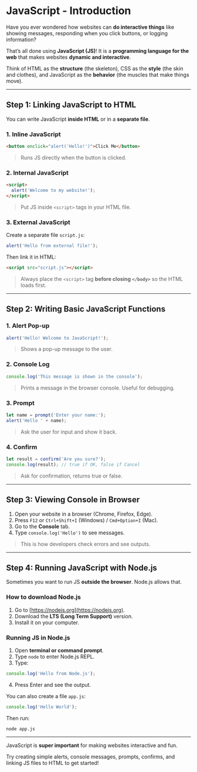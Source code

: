 # JavaScript - Introduction

Have you ever wondered how websites can **do interactive things** like showing messages, responding when you click buttons, or logging information? 

That’s all done using **JavaScript (JS)**! It is a **programming language for the web** that makes websites **dynamic and interactive**.

Think of HTML as the **structure** (the skeleton), CSS as the **style** (the skin and clothes), and JavaScript as the **behavior** (the muscles that make things move).

---

## Step 1: Linking JavaScript to HTML

You can write JavaScript **inside HTML** or in a **separate file**.

### 1. Inline JavaScript

```html
<button onclick="alert('Hello!')">Click Me</button>
```

> Runs JS directly when the button is clicked.

### 2. Internal JavaScript

```html
<script>
  alert('Welcome to my website!');
</script>
```

> Put JS inside `<script>` tags in your HTML file.

### 3. External JavaScript

Create a separate file `script.js`:

```javascript
alert('Hello from external file!');
```

Then link it in HTML:

```html
<script src="script.js"></script>
```

> Always place the `<script>` tag **before closing `</body>`** so the HTML loads first.

---

## Step 2: Writing Basic JavaScript Functions

### 1. Alert Pop-up

```javascript
alert('Hello! Welcome to JavaScript!');
```

> Shows a pop-up message to the user.

### 2. Console Log

```javascript
console.log('This message is shown in the console');
```

> Prints a message in the browser console. Useful for debugging.

### 3. Prompt

```javascript
let name = prompt('Enter your name:');
alert('Hello ' + name);
```

> Ask the user for input and show it back.

### 4. Confirm

```javascript
let result = confirm('Are you sure?');
console.log(result); // true if OK, false if Cancel
```

> Ask for confirmation, returns true or false.

---

## Step 3: Viewing Console in Browser

1. Open your website in a browser (Chrome, Firefox, Edge).
2. Press `F12` or `Ctrl+Shift+I` (Windows) / `Cmd+Option+I` (Mac).
3. Go to the **Console** tab.
4. Type `console.log('Hello')` to see messages.

> This is how developers check errors and see outputs.

---

## Step 4: Running JavaScript with Node.js

Sometimes you want to run JS **outside the browser**. Node.js allows that.

### How to download Node.js

1. Go to [https://nodejs.org](https://nodejs.org).
2. Download the **LTS (Long Term Support)** version.
3. Install it on your computer.

### Running JS in Node.js

1. Open **terminal or command prompt**.
2. Type `node` to enter Node.js REPL.
3. Type:

```javascript
console.log('Hello from Node.js');
```

4. Press Enter and see the output.

You can also create a file `app.js`:

```javascript
console.log('Hello World');
```

Then run:

```
node app.js
```

---

JavaScript is **super important** for making websites interactive and fun.

Try creating simple alerts, console messages, prompts, confirms, and linking JS files to HTML to get started!
